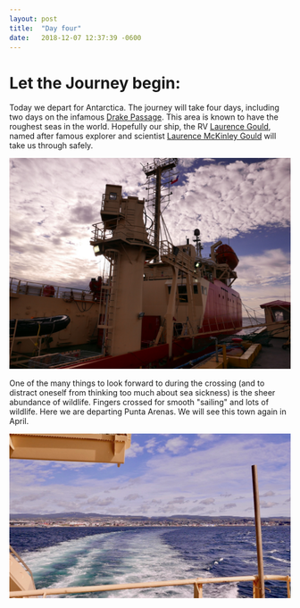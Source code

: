 ```yaml
---
layout: post
title:  "Day four"
date:   2018-12-07 12:37:39 -0600
---
```

# Let the Journey begin: 
Today we depart for Antarctica. The journey will take four days, including two days on the infamous [Drake Passage][Drake]. This area is known to have the roughest seas in the world. Hopefully our ship, the RV [Laurence Gould][Gould], named after famous explorer and scientist [Laurence McKinley Gould][LMG] will take us through safely.

![Our research vessel](/assets/blog_photos/181207/p1060075.jpg)

One of the many things to look forward to during the crossing (and to distract oneself from thinking too much about sea sickness) is the sheer abundance of wildlife. Fingers crossed for smooth "sailing" and lots of wildlife. Here we are departing Punta Arenas. We will see this town again in April.

![Leaving Punta Arenas](/assets/blog_photos/181207/20181208screenshot.jpg)

[Drake]: https://en.wikipedia.org/wiki/Drake_Passage
[Gould]: https://en.wikipedia.org/wiki/RV_Laurence_M._Gould
[LMG]: https://en.wikipedia.org/wiki/Laurence_McKinley_Gould

